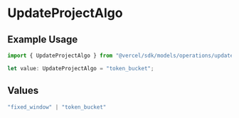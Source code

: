 # UpdateProjectAlgo

## Example Usage

```typescript
import { UpdateProjectAlgo } from "@vercel/sdk/models/operations/updateproject.js";

let value: UpdateProjectAlgo = "token_bucket";
```

## Values

```typescript
"fixed_window" | "token_bucket"
```